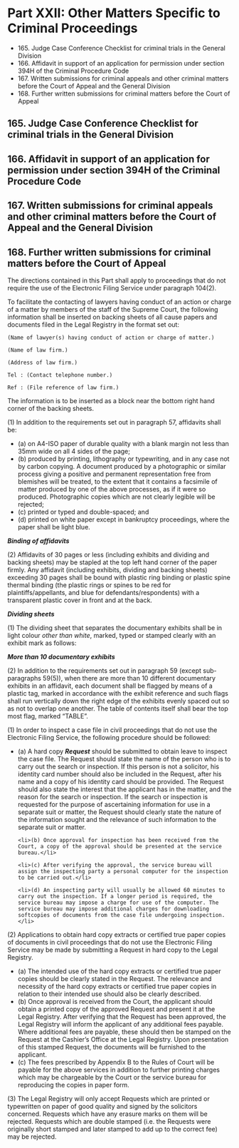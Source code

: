 # Part XXII: Other Matters Specific to Criminal Proceedings

<ul type="*">
	<li>165. Judge Case Conference Checklist for criminal trials in the General Division</li>
	<li>166. Affidavit in support of an application for permission under section 394H of the Criminal Procedure Code</li>
	<li>167. Written submissions for criminal appeals and other criminal matters before the Court of Appeal and the General Division</li> 
	<li>168. Further written submissions for criminal matters before the Court of Appeal</li> 
</ul>

## 165. Judge Case Conference Checklist for criminal trials in the General Division 
## 166. Affidavit in support of an application for permission under section 394H of the Criminal Procedure Code 
## 167. Written submissions for criminal appeals and other criminal matters before the Court of Appeal and the General Division 
## 168. Further written submissions for criminal matters before the Court of Appeal 

The directions contained in this Part shall apply to proceedings that do not require the use of the Electronic Filing Service under paragraph 104(2).

To facilitate the contacting of lawyers having conduct of an action or charge of a matter by members of the staff of the Supreme Court, the following information shall be inserted on backing sheets of all cause papers and documents filed in the Legal Registry in the format set out: 
```
(Name of lawyer(s) having conduct of action or charge of matter.)

(Name of law firm.)

(Address of law firm.)

Tel : (Contact telephone number.)

Ref : (File reference of law firm.)
```

The information is to be inserted as a block near the bottom right hand
corner of the backing sheets.

(1) In addition to the requirements set out in paragraph 57, affidavits shall be:
<ul type="*">
	<li>(a) on A4-ISO paper of durable quality with a blank margin not less than 35mm wide on all 4 sides of the page;</li>
	<li>(b) produced by printing, lithography or typewriting, and in any case not by carbon copying. A document produced by a photographic or similar process giving a positive and permanent representation free from blemishes will be treated, to the extent that it contains a facsimile of matter produced by one of the above processes, as if it were so produced. Photographic copies which are not clearly legible will be rejected;</li>
	<li>(c) printed or typed and double-spaced; and</li>
	<li>(d) printed on white paper except in bankruptcy proceedings, where the paper shall be light blue.</li>
</ul>

***Binding of affidavits***

(2) Affidavits of 30 pages or less (including exhibits and dividing and backing sheets) may be stapled at the top left hand corner of the paper firmly. Any affidavit (including exhibits, dividing and backing sheets) exceeding 30 pages shall be bound with plastic ring binding or plastic spine thermal binding (the plastic rings or spines to be red for plaintiffs/appellants, and blue for defendants/respondents) with a transparent plastic cover in front and at the back.

***Dividing sheets***

(1) The dividing sheet that separates the documentary exhibits shall be in light colour *other than white*, marked, typed or stamped clearly with an exhibit mark as follows:

***More than 10 documentary exhibits***

(2) In addition to the requirements set out in paragraph 59 (except sub-paragraphs 59(5)), when there are more than 10 different documentary exhibits in an affidavit, each document shall be flagged by means of a plastic tag, marked in accordance with the exhibit reference and such flags shall run vertically down the right edge of the exhibits evenly spaced out so as not to overlap one another. The table of contents itself shall bear the top most flag, marked “TABLE”.

(1) In order to inspect a case file in civil proceedings that do not use the Electronic Filing Service, the following procedure should be followed:

<ul type="*">
	<li>(a) A hard copy <span title='Formerly known as "praecipe".'><b><i>Request</i></b></span> should be submitted to obtain leave to inspect the case file. The Request should state the name of the person who is to carry out the search or inspection. If this person is not a solicitor, his identity card number should also be included in the Request, after his name and a copy of his identity card should be provided. The Request should also state the interest that the applicant has in the matter, and the reason for the search or inspection. If the search or inspection is requested for the purpose of ascertaining information for use in a separate suit or matter, the Request should clearly state the nature of the information sought and the relevance of such information to the separate suit or matter.</li>
	
	<li>(b) Once approval for inspection has been received from the Court, a copy of the approval should be presented at the service bureau.</li>
	
	<li>(c) After verifying the approval, the service bureau will assign the inspecting party a personal computer for the inspection to be carried out.</li>
	
	<li>(d) An inspecting party will usually be allowed 60 minutes to carry out the inspection. If a longer period is required, the service bureau may impose a charge for use of the computer. The service bureau may impose additional charges for downloading softcopies of documents from the case file undergoing inspection.</li>
</ul>

(2) Applications to obtain hard copy extracts or certified true paper copies of documents in civil proceedings that do not use the Electronic Filing Service may be made by submitting a Request in hard copy to the Legal Registry.

<ul type="*">
	<li>(a) The intended use of the hard copy extracts or certified true paper copies should be clearly stated in the Request. The relevance and necessity of the hard copy extracts or certified true paper copies in relation to their intended use should also be clearly described.</li>
	<li>(b) Once approval is received from the Court, the applicant should obtain a printed copy of the approved Request and present it at the Legal Registry. After verifying that the Request has been approved, the Legal Registry will inform the applicant of any additional fees payable. Where additional fees are payable, these should then be stamped on the Request at the Cashier’s Office at the Legal Registry. Upon presentation of this stamped Request, the documents will be furnished to the applicant.</li>
	<li>(c) The fees prescribed by Appendix B to the Rules of Court will be payable for the above services in addition to further printing charges which may be chargeable by the Court or the service bureau for reproducing the copies in paper form.</li>
</ul>

(3) The Legal Registry will only accept Requests which are printed or typewritten on paper of good quality and signed by the solicitors concerned. Requests which have any erasure marks on them will be rejected. Requests which are double stamped (i.e. the Requests were originally short stamped and later stamped to add up to the correct fee) may be rejected.
